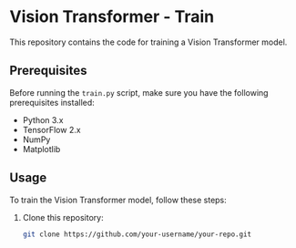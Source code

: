 # Vision Transformer - Train

This repository contains the code for training a Vision Transformer model.

## Prerequisites

Before running the `train.py` script, make sure you have the following prerequisites installed:

- Python 3.x
- TensorFlow 2.x
- NumPy
- Matplotlib

## Usage

To train the Vision Transformer model, follow these steps:

1. Clone this repository:

   ```bash
   git clone https://github.com/your-username/your-repo.git
